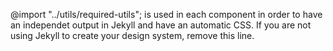@import "../utils/required-utils"; is used in each component in order to have an independet output in Jekyll and have an automatic CSS.
If you are not using Jekyll to create your design system, remove this line.
